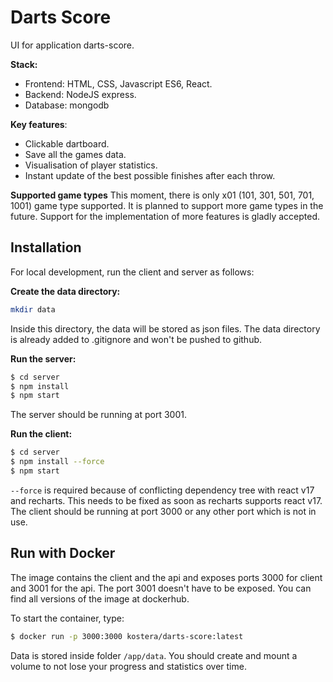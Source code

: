 # Darts Score
UI for application darts-score.

**Stack:** 
* Frontend: HTML, CSS, Javascript ES6, React.
* Backend: NodeJS express.
* Database: mongodb

**Key features**:
 * Clickable dartboard.
 * Save all the games data.
 * Visualisation of player statistics.
 * Instant update of the best possible finishes after each throw.

**Supported game types**
This moment, there is only x01 (101, 301, 501, 701, 1001) game type supported. It is planned to support more game types in the future.
Support for the implementation of more features is gladly accepted.

## Installation
For local development, run the client and server as follows:

**Create the data directory:**

```bash
mkdir data
```

Inside this directory, the data will be stored as json files.
The data directory is already added to .gitignore and won't be pushed to github.

**Run the server:**
```bash
$ cd server
$ npm install
$ npm start
```

The server should be running at port 3001.


**Run the client:**
```bash
$ cd server
$ npm install --force
$ npm start
```

`--force` is required because of conflicting dependency tree with react v17 and recharts. This needs to be fixed as soon as recharts supports
react v17. The client should be running at port 3000 or any other port which is not in use.

## Run with Docker
The image contains the client and the api and exposes ports 3000 for client and 3001 for the api. The port 3001 doesn't have to be exposed.
You can find all versions of the image at dockerhub.

To start the container, type:

```bash
$ docker run -p 3000:3000 kostera/darts-score:latest
```

Data is stored inside folder `/app/data`. You should create and mount a volume to not lose your progress and statistics over time.